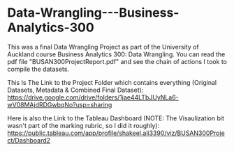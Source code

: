 # Data-Wrangling---Business-Analytics-300

This was a final Data Wrangling Project as part of the University of Auckland course Business Analytics 300: Data Wrangling. You can read the pdf file "BUSAN300ProjectReport.pdf" and see the chain of actions I took to compile the datasets.

This Is The Link to the Project Folder which contains everything (Original Datasets, Metadata & Combined Final Dataset): https://drive.google.com/drive/folders/1jae44LTbJUyNLa6-wV08MAjdRDGwbqNo?usp=sharing




Here is also the Link to the Tableau Dashboard (NOTE: The Visaulization bit wasn't part of the marking rubric, so I did it roughly): https://public.tableau.com/app/profile/shakeel.ali3390/viz/BUSAN300Project/Dashboard2

